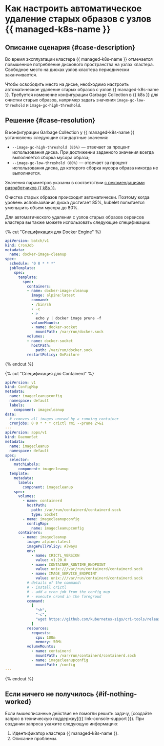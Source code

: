 # Как настроить автоматическое удаление старых образов с узлов {{ managed-k8s-name }}


## Описание сценария {#case-description}

Во время эксплуатации кластера {{ managed-k8s-name }} отмечается повышенное потребление дискового пространства на узлах кластера. Свободное место на дисках узлов кластера периодически заканчивается.

Чтобы освободить место на диске, необходимо настроить автоматическое удаление старых образов с узлов {{ managed-k8s-name }}.
Требуется изменение конфигурации Garbage Collection в {{ k8s }} для очистки старых образов, например задать значения `image-gc-low-threshold` и `image-gc-high-threshold`.

## Решение {#case-resolution}

В конфигурации Garbage Collection у {{ managed-k8s-name }} установлены следующие стандартные значения:

* `--image-gc-high-threshold (85%)` — отвечает за процент использования диска. При достижении заданного значения всегда выполняется сборка мусора образа;
* `--image-gc-low-threshold (80%)` — отвечает за процент использования диска, до которого сборка мусора образа никогда не выполняется.

Значения параметров указаны в соответствии [с рекомендациями разработчиков {{ k8s }}](https://kubernetes.io/docs/reference/command-line-tools-reference/kubelet).

Очистка старых образов происходит автоматически. Поэтому когда уровень использования диска достигает 85%, kubelet попытается уменьшить объем мусора до 80%.

Для автоматического удаления с узлов старых образов сервисов кластера вы также можете использовать следующие спецификации:

{% cut "Спецификация для Docker Engine" %}

```yaml
apiVersion: batch/v1
kind: CronJob
metadata:
  name: docker-image-cleanup
spec:
  schedule: "0 0 * * *"
  jobTemplate:
    spec:
      template:
        spec:
          containers:
          - name: docker-image-cleanup
            image: alpine:latest
            command:
            - /bin/sh
            - -c
            - >
              echo y | docker image prune -f
            volumeMounts:
            - name: docker-socket
              mountPath: /var/run/docker.sock
          volumes:
          - name: docker-socket
            hostPath:
              path: /var/run/docker.sock
          restartPolicy: OnFailure
```

{% endcut %}

{% cut "Спецификация для Containerd" %}

```yaml
apiVersion: v1
kind: ConfigMap
metadata:
  name: imagecleanupconfig
  namespace: default
  labels:
    component: imagecleanup
data:
  # removes all images unused by a running container
  cronjobs: 0 0 * * * crictl rmi --prune 2>&1
---
apiVersion: apps/v1
kind: DaemonSet
metadata:
  name: imagecleanup
  namespace: default
spec:
  selector:
    matchLabels:
      component: imagecleanup
  template:
    metadata:
      labels:
        component: imagecleanup
    spec:
      volumes:
        - name: containerd
          hostPath:
            path: /var/run/containerd/containerd.sock
            type: Socket
        - name: imagecleanupconfig
          configMap:
            name: imagecleanupconfig
      containers:
        - name: imagecleanup
          image: alpine:latest
          imagePullPolicy: Always
          env:
            - name: CRICTL_VERSION
              value: v1.20.0
            - name: CONTAINER_RUNTIME_ENDPOINT
              value: unix:///var/run/containerd/containerd.sock
            - name: IMAGE_SERVICE_ENDPOINT
              value: unix:///var/run/containerd/containerd.sock
          # details of the command:
          # - install crictl
          # - add a cron job from the config map
          # - execute crond in the foregroud
          command:
            [
              "sh",
              "-c",
              "wget https://github.com/kubernetes-sigs/cri-tools/releases/download/$CRICTL_VERSION/crictl-$CRICTL_VERSION-linux-amd64.tar.gz && tar zxvf crictl-$CRICTL_VERSION-linux-amd64.tar.gz -C /usr/local/bin && crontab /config/cronjobs && crond -f -d 8",
            ]
          resources:
            requests:
              cpu: 100m
              memory: 50Mi
          volumeMounts:
            - name: containerd
              mountPath: /var/run/containerd/containerd.sock
            - name: imagecleanupconfig
              mountPath: /config
---
```

{% endcut %}

## Если ничего не получилось {#if-nothing-worked}

Если вышеописанные действия не помогли решить задачу, [создайте запрос в техническую поддержку]({{ link-console-support }}). При создании запроса укажите следующую информацию:

1. Идентификатор кластера {{ managed-k8s-name }}.
1. Описание проблемы.
